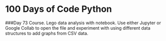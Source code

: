 # 100 Days of Code Python

###Day 73 Course. Lego data analysis with notebook.
Use either Jupyter or Google Collab to open the file and 
experiment with using different data structures to add graphs
from CSV data. 